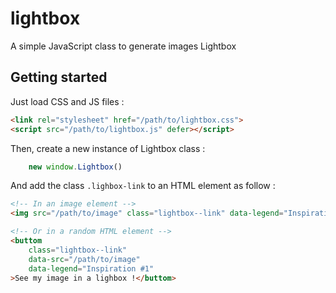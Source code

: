 # lightbox

A simple JavaScript class to generate images Lightbox

## Getting started
Just load CSS and JS files :
```html
<link rel="stylesheet" href="/path/to/lightbox.css">
<script src="/path/to/lightbox.js" defer></script>
```

Then, create a new instance of Lightbox class :
```javascript
    new window.Lightbox()
```

And add the class `.lighbox-link` to an HTML element as follow :
```html
<!-- In an image element -->
<img src="/path/to/image" class="lightbox--link" data-legend="Inspiration #1" alt="My image">

<!-- Or in a random HTML element -->
<buttom 
    class="lightbox--link" 
    data-src="/path/to/image" 
    data-legend="Inspiration #1"
>See my image in a lighbox !</buttom>
```
